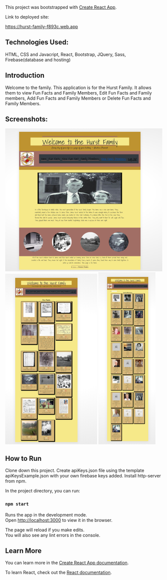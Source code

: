 This project was bootstrapped with [Create React App](https://github.com/facebook/create-react-app).

Link to deployed site:

 https://hurst-family-f893c.web.app

## Technologies Used:
HTML, CSS and Javacript,
React,
Bootstrap,
JQuery,
Sass,
Firebase(database and hosting)

## Introduction
Welcome to the family.  This application is for the Hurst Family.  It allows them to view Fun Facts and Family Members, Edit Fun Facts and Family members, Add Fun Facts and Family Members or Delete Fun Facts and Family Members.  

## Screenshots:
![Main Screen](./src/screenshots/HurstFamilyHome.PNG)
![Main Screen](./src/screenshots/FunFactsPage.PNG)
![Main Screen](./src/screenshots/FamilyMembersPage.PNG)



## How to Run

Clone down this project.
Create apiKeys.json file using the template apiKeysExample.json with your own firebase keys added.
Install http-server from npm.

In the project directory, you can run:

### `npm start`

Runs the app in the development mode.<br />
Open [http://localhost:3000](http://localhost:3000) to view it in the browser.

The page will reload if you make edits.<br />
You will also see any lint errors in the console.


## Learn More

You can learn more in the [Create React App documentation](https://facebook.github.io/create-react-app/docs/getting-started).

To learn React, check out the [React documentation](https://reactjs.org/).

